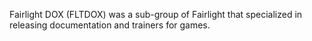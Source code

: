 Fairlight DOX (FLTDOX) was a sub-group of Fairlight that specialized in releasing documentation and trainers for games.